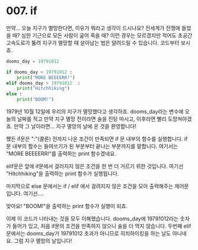 # 007. if

만약... 오늘 지구가 멸망한다면, 이유가 뭐라고 생각이 드시나요? 전세계가 전쟁에 들었을 때? 심한 기근으로 모든 사람이 굶어 죽을 때? 이런 경우는 모르겠지만 적어도 초공간 고속도로가 뚫려 지구가 멸망할 때 살아남는 법은 알려드릴 수 있습니다. 코드부터 보시죠.

```python
dooms_day = 19791012

if dooms_day < 19791012 :
	print("MORE BEEEERR!")
elif dooms_day > 19791012  :
	print("Hitchhiking")
else :
	print("BOOM!")
```

1979년 10월 12일에 우리의 지구가 멸망했다고 생각하죠. dooms_day라는 변수에 오늘의 날짜를 적고 만약 지구 멸망 전이라면 술을 진탕 마시고, 이후라면 빨리 도망쳐야겠죠. 만약 그 날이라면... 지구 멸망의 날에 온 것을 환영합니다!

쨌든 if문은 ":"(콜론) 전까지 나온 조건이 만족되면  if 문 내부의 함수를 실행합니다. if 문 내부의 함수는 들여쓰기가 된 부분부터 끝나는 부분까지를 말합니다. 여기서는 "MORE BEEEERR!"를 출력하는 print 함수겠네요.

elif문은 앞에 if문에서 걸러지지 않은 조건을 한 번 더 거르기 위한 것입니다. 여기선 "Hitchhiking"을 출력하는 print 함수가 실행됩니다.

마지막으로 else 문에서는 if / elif 에서 걸려지지 않은 조건을 모아 출력해주는 제어문입니다. 여기선....

맞아요! "BOOM!"을 출력하는 print 함수가 실행이 되죠.

이제 이 코드가 나타내는 것을 모두 이해했습니다. dooms_day에 19791012라는 숫자가 들어가 있고, 처음 if문의 조건을 만족하지 않으니 술을 더 먹지 않습니다. 두번째 elif문에서는 dooms_day가 19791012 초과가 아니므로 히치하이킹을 하는 날도 아니네요. 그럼 지구 멸망의 날입니다!

